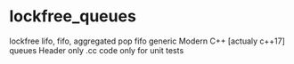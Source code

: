 # lockfree_queues
lockfree lifo, fifo, aggregated pop fifo generic Modern C++ [actualy c++17] queues 
Header only
.cc code only for unit tests
